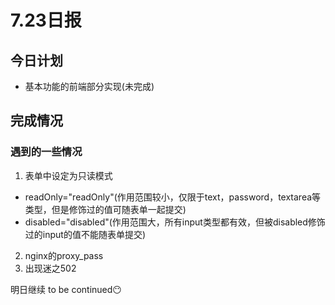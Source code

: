 # 7.23日报

##  今日计划
* 基本功能的前端部分实现(未完成)
## 完成情况
### 遇到的一些情况
1. 表单中设定为只读模式
  * readOnly="readOnly"(作用范围较小，仅限于text，password，textarea等类型，但是修饰过的值可随表单一起提交)
  * disabled="disabled"(作用范围大，所有input类型都有效，但被disabled修饰过的input的值不能随表单提交)
2. nginx的proxy_pass
3. 出现迷之502

明日继续
to be continued😶
